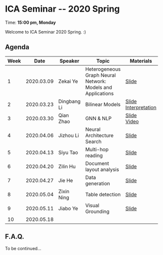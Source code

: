  # ICA Seminar -- 2020 Spring

Time: **15:00 pm, Monday**

Welcome to ICA Seminar 2020 Spring. :)



## Agenda

| Week | Date       | Speaker     | Topic                                                       | Materials                                                    |
| ---- | ---------- | ----------- | ----------------------------------------------------------- | ------------------------------------------------------------ |
| 1    | 2020.03.09 | Zekai Ye    | Heterogeneous Graph Neural Network: Models and Applications | [Slide](./week1/HeterogeneousGNN.pdf)                        |
| 2    | 2020.03.23 | Dingbang Li | Bilinear Models                                             | [Slide](./week2/BilinearModelsSlide.pdf)<br/>[Interpretation](./week2/BilinearModelsNotes.pdf) |
| 3    | 2020.03.30 | Qian Zhao   | GNN & NLP                                                   | [Slide](./week3/GNN&NLP.pdf)<br/>[Video](https://www.bilibili.com/video/BV1az411h7dU/) |
| 4    | 2020.04.06 | Jizhou Li   | Neural Architecture Search                                  | [Slide](./week4/NAS.pdf)                                     |
| 5    | 2020.04.13 | Siyu Tao    | Multi-hop reading                                           | [Slide](./week5/MultiHopReading.pdf)                         |
| 6    | 2020.04.20 | Zilin Hu    | Document layout analysis                                    | [Slide](./week6/DLA.pdf)                                     |
| 7    | 2020.04.27 | Jie He      | Data generation                                             | [Slide](./week7/DataGeneration.pdf)                          |
| 8    | 2020.05.04 | Zixin Ning  | Table detection                                             | [Slide](./week8/tableDetection.pdf)                          |
| 9    | 2020.05.11 | Jiabo Ye    | Visual Grounding                                            | [Slide](./week9/VisualGrounding.pdf)                         |
| 10   | 2020.05.18 |             |                                                             |                                                              |



## F.A.Q.

To be continued...